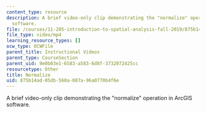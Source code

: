 ```yaml
---
content_type: resource
description: A brief video-only clip demonstrating the "normalize" operation in ArcGIS
  software.
file: /courses/11-205-introduction-to-spatial-analysis-fall-2019/875b14ad05db560a087a96a0770b4f6e_MIT11_205F19_normalize.mp4
file_type: video/mp4
learning_resource_types: []
ocw_type: OCWFile
parent_title: Instructional Videos
parent_type: CourseSection
parent_uid: 9e0b03e1-6583-a583-6d8f-3732072425cc
resourcetype: Other
title: Normalize
uid: 875b14ad-05db-560a-087a-96a0770b4f6e
---
```

A brief video-only clip demonstrating the "normalize" operation in ArcGIS software.